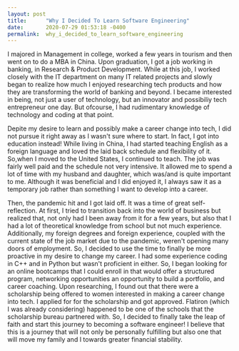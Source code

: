 ```yaml
---
layout: post
title:      "Why I Decided To Learn Software Engineering"
date:       2020-07-29 01:53:18 -0400
permalink:  why_i_decided_to_learn_software_engineering
---
```



I majored in Management in college, worked a few years in tourism and then went on to do a MBA in China. Upon graduation, I got a job working in banking, in Research & Product Development. While at this job, I worked closely with the IT department on many IT related projects and slowly began to realize how much I enjoyed researching tech products and how they are transforming the world of banking and beyond. I became interested in being, not just a user of technology, but an innovator and possibiliy tech entrepreneur one day. But ofcourse, I had rudimentary knowledge of technology and coding at that point. 

Depite my desire to learn and possibly make a career change into tech, I did not pursue it right away as I wasn't sure where to start. In fact, I got into education instead! While living in China, I had started teaching English as a foreign language and loved the laid back schedule and flexibility of it. So,when I moved to the United States, I continued to teach. The job was fairly well paid and the schedule not very intensive. It allowed me to spend a lot of time with my husband and daughter, which was/and is quite important to me. Although it was beneficial and I did enjoyed it, I always saw it as a  temporary job rather than something I want to develop into a career. 

Then, the pandemic hit and I got laid off. It was a time of great self-reflection. At first, I tried to transition back into the world of business but realized that, not only had I been away from it for a few years, but also that I had a lot of theoretical knowledge from school but not much experience. Additionally, my foreign degrees and foreign experience, coupled with the current state of the job market due to the pandemic, weren't opening many doors of employment. So, I decided to use the time to finally be more proactive in my desire to change my career. I had some experience coding in C++ and in Python but wasn't proficient in either. So, I began looking for an online bootcamps that I could enroll in that would offer a structured program, networking opportunities an opportunity to build a portfolio, and career coaching. Upon researching, I found out that there were a scholarship being offered to women interested in making a career change into tech. I applied for for the scholarship and got approved. Flatiron (which I was already considering) happened to be one of the schools that the scholarship bureau partnered with. So, I decided to finally take the leap of faith and start this journey to becoming a software engineer! I believe that this is a journey that will not only be personally fulfilling but also one that will move my family and I towards greater financial stability.

